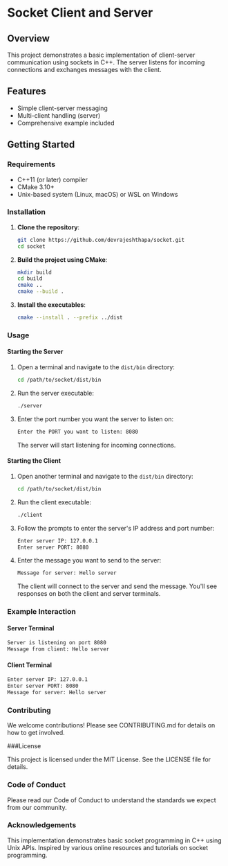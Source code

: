 # Socket Client and Server

## Overview
This project demonstrates a basic implementation of client-server communication using sockets in C++. The server listens for incoming connections and exchanges messages with the client.

## Features
- Simple client-server messaging
- Multi-client handling (server)
- Comprehensive example included

## Getting Started

### Requirements
* C++11 (or later) compiler
* CMake 3.10+
* Unix-based system (Linux, macOS) or WSL on Windows

### Installation

1. **Clone the repository**:
    ```sh
    git clone https://github.com/devrajeshthapa/socket.git
    cd socket
    ```

2. **Build the project using CMake**:
    ```sh
    mkdir build
    cd build
    cmake ..
    cmake --build .
    ```

3. **Install the executables**:
    ```sh
    cmake --install . --prefix ../dist
    ```

### Usage

#### Starting the Server
1. Open a terminal and navigate to the `dist/bin` directory:
    ```sh
    cd /path/to/socket/dist/bin
    ```

2. Run the server executable:
    ```sh
    ./server
    ```

3. Enter the port number you want the server to listen on:
    ```sh
    Enter the PORT you want to listen: 8080
    ```
    The server will start listening for incoming connections.

#### Starting the Client
1. Open another terminal and navigate to the `dist/bin` directory:
    ```sh
    cd /path/to/socket/dist/bin
    ```

2. Run the client executable:
    ```sh
    ./client
    ```

3. Follow the prompts to enter the server's IP address and port number:
    ```sh
    Enter server IP: 127.0.0.1
    Enter server PORT: 8080
    ```

4. Enter the message you want to send to the server:
    ```sh
    Message for server: Hello server
    ```
    The client will connect to the server and send the message. You'll see responses on both the client and server terminals.

### Example Interaction

#### Server Terminal
```sh
Server is listening on port 8080
Message from client: Hello server
```

#### Client Terminal
```sh
Enter server IP: 127.0.0.1
Enter server PORT: 8080
Message for server: Hello server
```

### Contributing

We welcome contributions! Please see CONTRIBUTING.md for details on how to get involved.

###License

This project is licensed under the MIT License. See the LICENSE file for details.

### Code of Conduct

Please read our Code of Conduct to understand the standards we expect from our community.

### Acknowledgements

This implementation demonstrates basic socket programming in C++ using Unix APIs. Inspired by various online resources and tutorials on socket programming.
